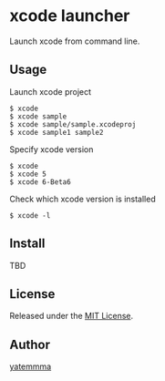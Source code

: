xcode launcher
====

Launch xcode from command line.

## Usage

Launch xcode project
```
$ xcode
$ xcode sample
$ xcode sample/sample.xcodeproj
$ xcode sample1 sample2
```

Specify xcode version

```
$ xcode 
$ xcode 5
$ xcode 6-Beta6
```

Check which xcode version is installed
```
$ xcode -l
```

## Install

TBD

## License

Released under the [MIT License](http://www.opensource.org/licenses/MIT).

## Author

[yatemmma](https://github.com/yatemmma)